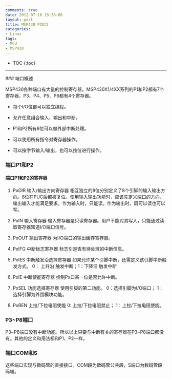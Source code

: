 ```yaml
---
comments: true
date: 2012-07-16 15:36:06
layout: post
title: MSP430 PIO口
categories:
- Linux
tags:
- MCU
- MSP430
---
```



* TOC
{:toc}
<hr/>
### 端口概述


MSP430各种端口有大量的控制寄存器。MSP430X1/4XX系列的P1和P2都有7个寄存器，P3、P4、P5、P6都有4个寄存器。
 



  * 每个I/O位都可以独立编程。

  * 允许任意组合输入、输出和中断。

  * P1和P2所有8位可以做外部中断处理。

  * 可以使用所有指令对寄存器操作。

  * 可以按字节输入/输出，也可以按位进行操作。




###  端口P1和P2




####   端口P1和P2的寄存器


 



  1. PxDIR 输入/输出方向寄存器
   相互独立的8位分别定义了8个引脚的输入输出方向。8位在PUC后都被复位。使用输入输出功能时，应该先定义端口的方向，输出输入才能满足要求。作为输入时，只能读。作为输出时，既可以读也可以写。

  2. PxIN  输入寄存器
   输入寄存器是只读寄存器。用户不能对其写入，只能通过读取寄存器知道I/O端口信号。

  3. PxOUT 输出寄存器
   为I/O端口的输出缓存寄存器。

  4. PxIFG 中断标志寄存器
   标志引是否有待处理的中断信息。

  5. PxIES 中断触发沿选择寄存器
   如果允许某个引脚中断，还需定义该引脚中断触发方式。
   0： 上升沿 触发中断；1：下降沿  触发中断

  6. PxIE 中断使能寄存器
   控制Px口某一位是否允许中断。

  7. PxSEL 功能选择寄存器
   使用引脚的第二功能。
  0：选择引脚为I/O端口； 1：选择引脚为外围模块功能。

  8. PxREN 上拉/下拉电阻使能
 0: 上拉/下拉电阻禁止； 1：上拉/下拉电阻使能。





### P3~P8端口


P3~P8端口没有中断功能。所以以上只要与中断有关的寄存器在P3~P8端口都没有。其他的定义和用法都和P1、P2一样。


### 端口COM和S


 这些端口实现与数码管的直接接口。COM段为数码管公共段，S端口为数码管段码端。


